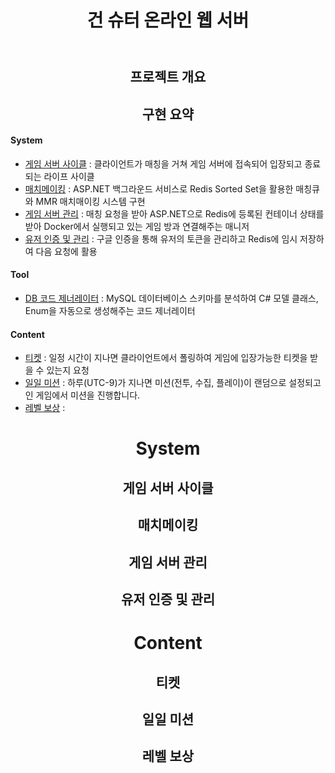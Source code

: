 <header>
<div align="center"> <h1> 건 슈터 온라인 웹 서버 </h1> </div>
</header>

<body>
  <div align="center"> <h2> 프로젝트 개요 </h2></div>
  

  
  <div align="center"> <h2> 구현 요약 </h2></div>
  
  #### System
  - [게임 서버 사이클](게임-서버-사이클) : 클라이언트가 매칭을 거쳐 게임 서버에 접속되어 입장되고 종료되는 라이프 사이클
  - [매치메이킹](매치메이킹) : ASP.NET 백그라운드 서비스로 Redis Sorted Set을 활용한 매칭큐와 MMR 매치매이킹 시스템 구현 
  - [게임 서버 관리](게임-서버-관리) : 매칭 요청을 받아 ASP.NET으로 Redis에 등록된 컨테이너 상태를 받아 Docker에서 실행되고 있는 게임 방과 연결해주는 매니저
  - [유저 인증 및 관리](유저-인증-및-관리) : 구글 인증을 통해 유저의 토큰을 관리하고 Redis에 임시 저장하여 다음 요청에 활용
  #### Tool
  - [DB 코드 제너레이터](https://github.com/Apeirogon99/SchemaStructor) : MySQL 데이터베이스 스키마를 분석하여 C# 모델 클래스, Enum을 자동으로 생성해주는 코드 제너레이터
  #### Content
  - [티켓](티켓) : 일정 시간이 지나면 클라이언트에서 폴링하여 게임에 입장가능한 티켓을 받을 수 있는지 요청
  - [일일 미션](일일-미션) : 하루(UTC-9)가 지나면 미션(전투, 수집, 플레이)이 랜덤으로 설정되고 인 게임에서 미션을 진행합니다.
  - [레벨 보상](레벨-보상) : 

  <div align="center"> <h1> System </h1> </div>
  <div align="center"> <h2> 게임 서버 사이클 </h2> </div>

  <div align="center"> <h2> 매치메이킹 </h2> </div>

  <div align="center"> <h2> 게임 서버 관리 </h2> </div>

  <div align="center"> <h2> 유저 인증 및 관리 </h2> </div>

  <div align="center"> <h1> Content </h1> </div>
  <div align="center"> <h2> 티켓 </h2> </div>

  <div align="center"> <h2> 일일 미션 </h2> </div>

  <div align="center"> <h2> 레벨 보상 </h2> </div>


</body>
